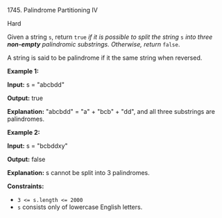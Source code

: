 1745\. Palindrome Partitioning IV

Hard

Given a string `s`, return `true` _if it is possible to split the string_ `s` _into three **non-empty** palindromic substrings. Otherwise, return_ `false`.

A string is said to be palindrome if it the same string when reversed.

**Example 1:**

**Input:** s = "abcbdd"

**Output:** true

**Explanation:** "abcbdd" = "a" + "bcb" + "dd", and all three substrings are palindromes.

**Example 2:**

**Input:** s = "bcbddxy"

**Output:** false

**Explanation:** s cannot be split into 3 palindromes.

**Constraints:**

*   `3 <= s.length <= 2000`
*   `s` consists only of lowercase English letters.